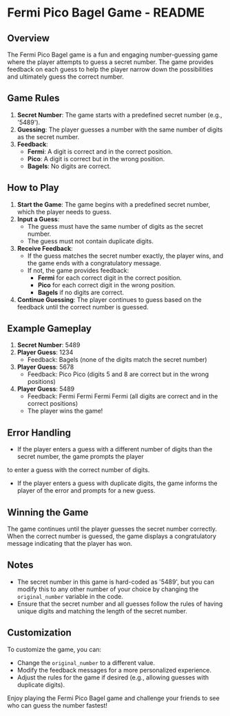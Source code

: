 # Fermi Pico Bagel Game - README

## Overview

The Fermi Pico Bagel game is a fun and engaging number-guessing game where the player attempts to guess a secret number. The game provides feedback on each guess to help the player narrow down the possibilities and ultimately guess the correct number.

## Game Rules

1. **Secret Number**: The game starts with a predefined secret number (e.g., '5489').
2. **Guessing**: The player guesses a number with the same number of digits as the secret number.
3. **Feedback**:
   - **Fermi**: A digit is correct and in the correct position.
   - **Pico**: A digit is correct but in the wrong position.
   - **Bagels**: No digits are correct.

## How to Play

1. **Start the Game**: The game begins with a predefined secret number, which the player needs to guess.
2. **Input a Guess**:
   - The guess must have the same number of digits as the secret number.
   - The guess must not contain duplicate digits.
3. **Receive Feedback**:
   - If the guess matches the secret number exactly, the player wins, and the game ends with a congratulatory message.
   - If not, the game provides feedback:
     - **Fermi** for each correct digit in the correct position.
     - **Pico** for each correct digit in the wrong position.
     - **Bagels** if no digits are correct.
4. **Continue Guessing**: The player continues to guess based on the feedback until the correct number is guessed.

## Example Gameplay

1. **Secret Number**: 5489
2. **Player Guess**: 1234
   - Feedback: Bagels (none of the digits match the secret number)
3. **Player Guess**: 5678
   - Feedback: Pico Pico (digits 5 and 8 are correct but in the wrong positions)
4. **Player Guess**: 5489
   - Feedback: Fermi Fermi Fermi Fermi (all digits are correct and in the correct positions)
   - The player wins the game!

## Error Handling

- If the player enters a guess with a different number of digits than the secret number, the game prompts the player

to enter a guess with the correct number of digits.
- If the player enters a guess with duplicate digits, the game informs the player of the error and prompts for a new guess.

## Winning the Game

The game continues until the player guesses the secret number correctly. When the correct number is guessed, the game displays a congratulatory message indicating that the player has won.

## Notes

- The secret number in this game is hard-coded as '5489', but you can modify this to any other number of your choice by changing the `original_number` variable in the code.
- Ensure that the secret number and all guesses follow the rules of having unique digits and matching the length of the secret number.

## Customization

To customize the game, you can:
- Change the `original_number` to a different value.
- Modify the feedback messages for a more personalized experience.
- Adjust the rules for the game if desired (e.g., allowing guesses with duplicate digits).

Enjoy playing the Fermi Pico Bagel game and challenge your friends to see who can guess the number fastest!
